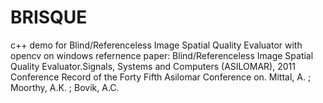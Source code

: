 # BRISQUE
c++ demo for Blind/Referenceless Image Spatial Quality Evaluator with opencv on windows
refernence paper:
Blind/Referenceless Image Spatial Quality Evaluator.Signals, Systems and Computers (ASILOMAR), 2011 Conference Record of the Forty Fifth Asilomar Conference on.
Mittal, A. ; Moorthy, A.K. ; Bovik, A.C.
